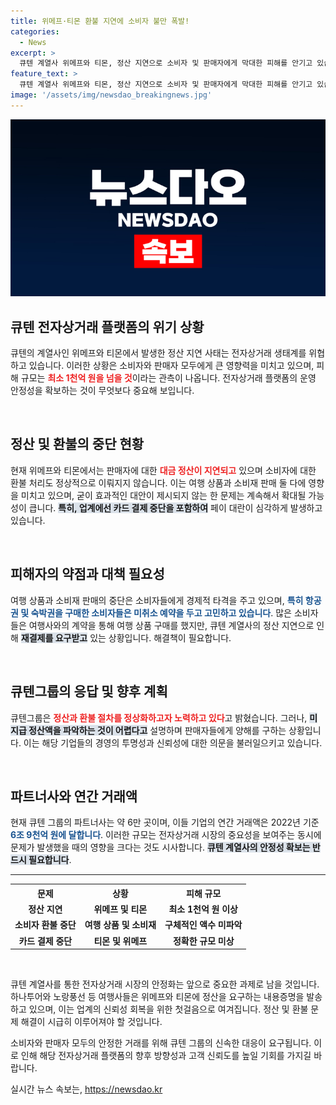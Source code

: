 ```yaml
---
title: 위메프·티몬 환불 지연에 소비자 불만 폭발!
categories:
  - News
excerpt: >
  큐텐 계열사 위메프와 티몬, 정산 지연으로 소비자 및 판매자에게 막대한 피해를 안기고 있습니다. 1천억 원 이상 손실 추정, 결제 중단 사태가 지속되며 여행 상품과 소비재 판매가 중단되었습니다. 클릭해서 자세한 내용을 확인하세요!
feature_text: >
  큐텐 계열사 위메프와 티몬, 정산 지연으로 소비자 및 판매자에게 막대한 피해를 안기고 있습니다. 1천억 원 이상 손실 추정, 결제 중단 사태가 지속되며 여행 상품과 소비재 판매가 중단되었습니다. 클릭해서 자세한 내용을 확인하세요!
image: '/assets/img/newsdao_breakingnews.jpg'
---
```


<p><img src="/assets/img/newsdao_breakingnews.jpg" alt="implanttips 속보" /></p>

<h2 data-ke-size="size26">큐텐 전자상거래 플랫폼의 위기 상황</h2>

<p data-ke-size="size16">큐텐의 계열사인 위메프와 티몬에서 발생한 정산 지연 사태는 전자상거래 생태계를 위협하고 있습니다. 이러한 상황은 소비자와 판매자 모두에게 큰 영향력을 미치고 있으며, 피해 규모는 <b><span style="color: #ee2323;">최소 1천억 원을 넘을 것</span></b>이라는 관측이 나옵니다. 전자상거래 플랫폼의 운영 안정성을 확보하는 것이 무엇보다 중요해 보입니다.</p>

<p data-ke-size="size16">&nbsp;</p>

<h2 data-ke-size="size26">정산 및 환불의 중단 현황</h2>

<p data-ke-size="size16">현재 위메프와 티몬에서는 판매자에 대한 <b><span style="color: #ee2323;">대금 정산이 지연되고</span></b> 있으며 소비자에 대한 환불 처리도 정상적으로 이뤄지지 않습니다. 이는 여행 상품과 소비재 판매 둘 다에 영향을 미치고 있으며, 굳이 효과적인 대안이 제시되지 않는 한 문제는 계속해서 확대될 가능성이 큽니다. <b><span style="background-color: #21538527;">특히, 업계에선 카드 결제 중단을 포함하여</span></b> 페이 대란이 심각하게 발생하고 있습니다.</p>

<p data-ke-size="size16">&nbsp;</p>

<h2 data-ke-size="size26">피해자의 약점과 대책 필요성</h2>

<p data-ke-size="size16">여행 상품과 소비재 판매의 중단은 소비자들에게 경제적 타격을 주고 있으며, <b><span style="color: #1a5490;">특히 항공권 및 숙박권을 구매한 소비자들은 미취소 예약을 두고 고민하고 있습니다</span></b>. 많은 소비자들은 여행사와의 계약을 통해 여행 상품 구매를 했지만, 큐텐 계열사의 정산 지연으로 인해 <b><span style="background-color: #21538527;">재결제를 요구받고</span></b> 있는 상황입니다. 해결책이 필요합니다.</p>

<p data-ke-size="size16">&nbsp;</p>

<h2 data-ke-size="size26">큐텐그룹의 응답 및 향후 계획</h2>

<p data-ke-size="size16">큐텐그룹은 <b><span style="color: #ee2323;">정산과 환불 절차를 정상화하고자 노력하고 있다</span></b>고 밝혔습니다. 그러나, <b><span style="background-color: #21538527;">미지급 정산액을 파악하는 것이 어렵다고</span></b> 설명하며 판매자들에게 양해를 구하는 상황입니다. 이는 해당 기업들의 경영의 투명성과 신뢰성에 대한 의문을 불러일으키고 있습니다.</p>

<p data-ke-size="size16">&nbsp;</p>

<h2 data-ke-size="size26">파트너사와 연간 거래액</h2>

<p data-ke-size="size16">현재 큐텐 그룹의 파트너사는 약 6만 곳이며, 이들 기업의 연간 거래액은 2022년 기준 <b><span style="color: #1a5490;">6조 9천억 원에 달합니다</span></b>. 이러한 규모는 전자상거래 시장의 중요성을 보여주는 동시에 문제가 발생했을 때의 영향을 크다는 것도 시사합니다. <b><span style="background-color: #21538527;">큐텐 계열사의 안정성 확보는 반드시 필요합니다</span></b>.</p>

<hr>

<table style="width: 100%; text-align: center;">
    <tr>
        <th>문제</th>
        <th>상황</th>
        <th>피해 규모</th>
    </tr>
    <tr>
        <td style="text-align: center; height: 17px;"><b>정산 지연</b></td>
        <td style="text-align: center; height: 17px;"><b>위메프 및 티몬</b></td>
        <td style="text-align: center; height: 17px;"><b>최소 1천억 원 이상</b></td>
    </tr>
    <tr>
        <td style="text-align: center; height: 17px;"><b>소비자 환불 중단</b></td>
        <td style="text-align: center; height: 17px;"><b>여행 상품 및 소비재</b></td>
        <td style="text-align: center; height: 17px;"><b>구체적인 액수 미파악</b></td>
    </tr>
    <tr>
        <td style="text-align: center; height: 17px;"><b>카드 결제 중단</b></td>
        <td style="text-align: center; height: 17px;"><b>티몬 및 위메프</b></td>
        <td style="text-align: center; height: 17px;"><b>정확한 규모 미상</b></td>
    </tr>
</table>

<p data-ke-size="size16">&nbsp;</p>

<p data-ke-size="size16">큐텐 계열사를 통한 전자상거래 시장의 안정화는 앞으로 중요한 과제로 남을 것입니다. 하나투어와 노랑풍선 등 여행사들은 위메프와 티몬에 정산을 요구하는 내용증명을 발송하고 있으며, 이는 업계의 신뢰성 회복을 위한 첫걸음으로 여겨집니다. 정산 및 환불 문제 해결이 시급히 이루어져야 할 것입니다.</p>

<p data-ke-size="size16">소비자와 판매자 모두의 안정한 거래를 위해 큐텐 그룹의 신속한 대응이 요구됩니다. 이로 인해 해당 전자상거래 플랫폼의 향후 방향성과 고객 신뢰도를 높일 기회를 가지길 바랍니다.</p>
실시간 뉴스 속보는, <a href="https://newsdao.kr" rel="dofollow">https://newsdao.kr</a>


